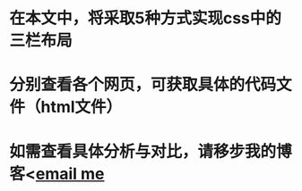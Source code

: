 # 在本文中，将采取5种方式实现css中的三栏布局
# 分别查看各个网页，可获取具体的代码文件（html文件）
# 如需查看具体分析与对比，请移步我的博客<<a href="">email me</a>
